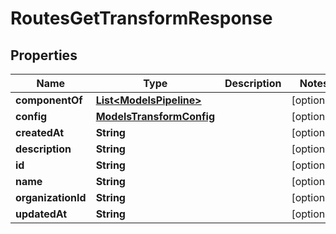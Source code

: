 

# RoutesGetTransformResponse


## Properties

| Name | Type | Description | Notes |
|------------ | ------------- | ------------- | -------------|
|**componentOf** | [**List&lt;ModelsPipeline&gt;**](ModelsPipeline.md) |  |  [optional] |
|**config** | [**ModelsTransformConfig**](ModelsTransformConfig.md) |  |  [optional] |
|**createdAt** | **String** |  |  [optional] |
|**description** | **String** |  |  [optional] |
|**id** | **String** |  |  [optional] |
|**name** | **String** |  |  [optional] |
|**organizationId** | **String** |  |  [optional] |
|**updatedAt** | **String** |  |  [optional] |



